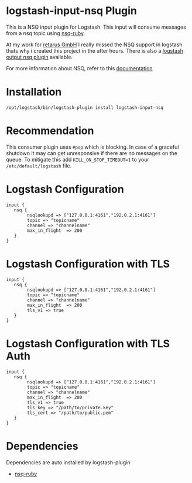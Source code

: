logstash-input-nsq Plugin
====================

This is a NSQ input plugin for Logstash. This input will consume messages from a nsq topic using [nsq-ruby](https://github.com/wistia/nsq-ruby/). 

At my work for [retarus GmbH](https://www.retarus.com) I really missed the NSQ support in logstash thats why i created this project in the after hours.
There is also a [logstash output nsq plugin](https://github.com/mschneider82/logstash-output-nsq) available.

For more information about NSQ, refer to this [documentation](http://nsq.io) 

Installation
====================

    /opt/logstash/bin/logstash-plugin install logstash-input-nsq

Recommendation
====================

This consumer plugin uses `#pop` which is blocking. In case of a graceful shutdown it may can get unresponsive if there are no messages on the queue.
To mitigate this add `KILL_ON_STOP_TIMEOUT=1` to your `/etc/default/logstash` file.

Logstash Configuration
====================

    input {
       nsq {
            nsqlookupd => ["127.0.0.1:4161","192.0.2.1:4161"]
            topic => "topicname"
            channel => "channelname"
            max_in_flight  => 200
       }
    }


Logstash Configuration with TLS
====================

    input {
       nsq {
            nsqlookupd => ["127.0.0.1:4161","192.0.2.1:4161"]
            topic => "topicname"
            channel => "channelname"
            max_in_flight  => 200
            tls_v1 => true
       }
    }


Logstash Configuration with TLS Auth
====================

    input {
       nsq {
            nsqlookupd => ["127.0.0.1:4161","192.0.2.1:4161"]
            topic => "topicname"
            channel => "channelname"
            max_in_flight  => 200
            tls_v1 => true
            tls_key => "/path/to/private.key"
            tls_cert => "/path/to/public.pem"
       }
    }

Dependencies
====================

Dependencies are auto installed by logstash-plugin

* [nsq-ruby](https://github.com/wistia/nsq-ruby/)

